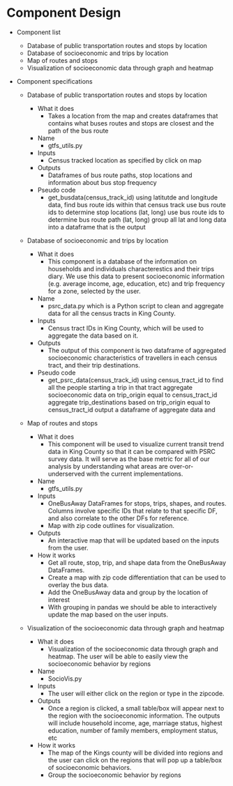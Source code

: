 # Component Design

* Component list
  - Database of public transportation routes and stops by location
  - Database of socioeconomic and trips by location
  - Map of routes and stops
  - Visualization of socioeconomic data through graph and heatmap

* Component specifications
  - Database of public transportation routes and stops by location
    - What it does
       - Takes a location from the map and creates dataframes that contains what buses routes and stops
         are closest and the path of the bus route
    - Name
       - gtfs_utils.py
    - Inputs
       - Census tracked location as specified by click on map
    - Outputs
       - Dataframes of bus route paths, stop locations and information about bus stop frequency
    - Pseudo code
       - get_busdata(census_track_id)
         using latitutde and longitude data, find bus route ids within that census track
         use bus route ids to determine stop locations (lat, long)
         use bus route ids to determine bus route path (lat, long)
         group all lat and long data into a dataframe that is the output


  - Database of socioeconomic and trips by location
    - What it does
        - This component is a database of the information on households and individuals characterestics and their trips diary. We use this data to present socioeconomic information (e.g. average income, age, education, etc) and trip frequency for a zone, selected by the user.
    - Name
        - psrc_data.py which is a Python script to clean and aggregate data for all the census tracts in King County.
    - Inputs
        - Census tract IDs in King County, which will be used to aggregate the data based on it.
    - Outputs
        - The output of this component is two dataframe of aggregated socioeconomic characteristics of travellers in each census tract, and their trip destinations.
    - Pseudo code
	    - get_psrc_data(census_track_id)
		  using census_tract_id to find all the people starting a trip in that tract
		  aggregate socioeconomic data on trip_origin equal to census_tract_id
		  aggregate trip_destinations based on trip_origin equal to census_tract_id
          output a dataframe of aggregate data and 		  
		  
		  
	
	
  - Map of routes and stops
    - What it does
      - This component will be used to visualize current transit trend data in King
      County so that it can be compared with PSRC survey data.
      It will serve as the base metric for all of our analysis by understanding what
      areas are over-or-underserved with the current implementations.
    - Name
      - gtfs_utils.py
    - Inputs
      - OneBusAway DataFrames for stops, trips, shapes, and routes. Columns involve
      specific IDs that relate to that specific DF, and also correlate to the other
      DFs for reference.
      - Map with zip code outlines for visualization.
    - Outputs
      - An interactive map that will be updated based on the inputs from the user.
    - How it works
      - Get all route, stop, trip, and shape data from the OneBusAway DataFrames.
      - Create a map with zip code differentiation that can be used to overlay the
      bus data.
      - Add the OneBusAway data and group by the location of interest
      - With grouping in pandas we should be able to interactively update the map
      based on the user inputs.

  - Visualization of the socioeconomic data through graph and heatmap
    - What it does
      - Visualization of the socioeconomic data through graph and heatmap.
      The user will be able to easily view the socioeconomic behavior by regions
    - Name
      - SocioVis.py
    - Inputs
      - The user will either click on the region or type in the zipcode.
    - Outputs
      - Once a region is clicked, a small table/box will appear next to the region
      with the socioeconomic information. The outputs will include household income,
      age, marriage status, highest education, number of family members, employment status, etc
    - How it works
      - The map of the Kings county will be divided into regions and the user can
      click on the regions that will pop up a table/box of socioeconomic behaviors.
      - Group the socioeconomic behavior by regions
